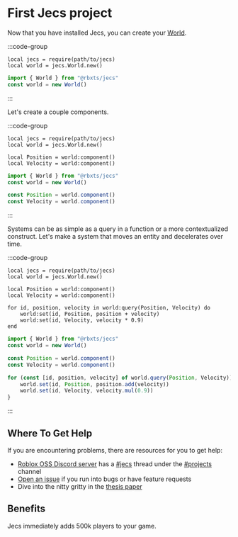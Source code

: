# First Jecs project

Now that you have installed Jecs, you can create your [World](https://ukendio.github.io/jecs/api/world.html).

:::code-group
```luau [luau]
local jecs = require(path/to/jecs)
local world = jecs.World.new()
```
```typescript [typescript]
import { World } from "@rbxts/jecs"
const world = new World()
```
:::

Let's create a couple components.

:::code-group
```luau [luau]
local jecs = require(path/to/jecs)
local world = jecs.World.new()

local Position = world:component()
local Velocity = world:component()
```

```typescript [typescript]
import { World } from "@rbxts/jecs"
const world = new World()

const Position = world.component()
const Velocity = world.component()
```
:::

Systems can be as simple as a query in a function or a more contextualized construct. Let's make a system that moves an entity and decelerates over time.

:::code-group
```luau [luau]
local jecs = require(path/to/jecs)
local world = jecs.World.new()

local Position = world:component()
local Velocity = world:component()

for id, position, velocity in world:query(Position, Velocity) do
    world:set(id, Position, position + velocity)
    world:set(id, Velocity, velocity * 0.9)
end
```

```typescript [typescript]
import { World } from "@rbxts/jecs"
const world = new World()

const Position = world.component()
const Velocity = world.component()

for (const [id, position, velocity] of world.query(Position, Velocity)) {
    world.set(id, Position, position.add(velocity))
    world.set(id, Velocity, velocity.mul(0.9))
}
```
:::

## Where To Get Help

If you are encountering problems, there are resources for you to get help:
- [Roblox OSS Discord server](https://discord.gg/h2NV8PqhAD) has a [#jecs](https://discord.com/channels/385151591524597761/1248734074940559511) thread under the [#projects](https://discord.com/channels/385151591524597761/1019724676265676930) channel
- [Open an issue](https://github.com/ukendio/jecs/issues) if you run into bugs or have feature requests
- Dive into the nitty gritty in the [thesis paper](https://raw.githubusercontent.com/Ukendio/jecs/main/thesis/drafts/1/paper.pdf)

## Benefits
Jecs immediately adds 500k players to your game.
